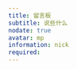 ```yaml
---
title: 留言板
subtitle: 说些什么
nodate: true
avatar: mp
information: nick
required: 
---
```


<script language="javascript" type="text/javascript">
  window.location.href="./nothing";
</script>
